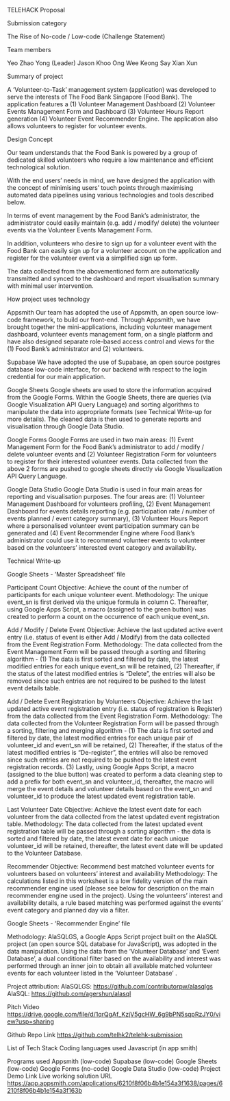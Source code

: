 TELEHACK Proposal




Submission category

The Rise of No-code / Low-code (Challenge Statement)


Team members

Yeo Zhao Yong (Leader)
Jason Khoo
Ong Wee Keong
Say Xian Xun





Summary of project

A ‘Volunteer-to-Task’ management system (application) was developed to serve the interests of The Food Bank Singapore (Food Bank). The application features a
(1) Volunteer Management Dashboard
(2) Volunteer Events Management Form and Dashboard 
(3) Volunteer Hours Report generation 
(4) Volunteer Event Recommender Engine. 
The application also allows volunteers to register for volunteer events. 


Design Concept

Our team understands that the Food Bank is powered by a group of dedicated skilled volunteers who require a low maintenance and efficient technological solution. 

With the end users’ needs in mind, we have designed the application with the concept of minimising users’ touch points through maximising automated data pipelines using various technologies and tools described below. 

In terms of event management by the Food Bank’s administrator, the administrator could easily maintain (e.g. add / modify/ delete) the volunteer events via the Volunteer Events Management Form. 

In addition, volunteers who desire to sign up for a volunteer event with the Food Bank can easily sign up for a volunteer account on the application and register for the volunteer event via a simplified sign up form.

The data collected from the abovementioned form are automatically transmitted and synced to the dashboard and report visualisation summary with minimal user intervention. 


How project uses technology

Appsmith
Our team has adopted the use of Appsmith, an open source low-code framework, to build our front-end. Through Appsmith, we have brought together the mini-applications, including volunteer management dashboard, volunteer events management form, on a single platform and have also designed separate role-based access control and views for the (1) Food Bank’s administrator and (2) volunteers. 

Supabase 
We have adopted the use of Supabase, an open source postgres database low-code interface, for our backend with respect to the login credential for our main application. 

Google Sheets
Google sheets are used to store the information acquired from the Google Forms. Within the Google Sheets, there are queries (via Google Visualization API Query Language) and sorting algorithms to manipulate the data into appropriate formats (see Technical Write-up for more details). The cleaned data is then used to generate reports and visualisation through Google Data Studio.

Google Forms
Google Forms are used in two main areas: (1) Event Management Form for the Food Bank’s administrator to add / modify / delete volunteer events and (2) Volunteer Registration Form for volunteers to register for their interested volunteer events. Data collected from the above 2 forms are pushed to google sheets directly via Google Visualization API Query Language.

Google Data Studio
Google Data Studio is used in four main areas for reporting and visualisation purposes. The four areas are: (1) Volunteer Management Dashboard for volunteers profiling, (2) Event Management Dashboard for events details reporting (e.g. participation rate / number of events planned / event category summary), (3) Volunteer Hours Report where a personalised volunteer event participation summary can be generated and (4) Event Recommender Engine where Food Bank’s administrator could use it to recommend volunteer events to volunteer based on the volunteers’ interested event category and availability. 


Technical Write-up

Google Sheets - ‘Master Spreadsheet’ file

Participant Count
Objective: Achieve the count of the number of participants for each unique volunteer event.
Methodology: The unique event_sn is first derived via the unique formula in column C. Thereafter, using Google Apps Script, a macro (assigned to the green button) was created to perform a count on the occurrence of each unique event_sn. 


Add / Modify / Delete Event
Objective: Achieve the last updated active event entry (i.e. status of event is either Add / Modify) from the data collected from the Event Registration Form.
Methodology: The data collected from the Event Management Form  will be passed through a sorting and filtering algorithm - (1) The data is first sorted and filtered by date, the latest modified entries for each unique event_sn will be retained, (2) Thereafter, if the status of the latest modified entries is “Delete”, the entries will also be removed since such entries are not required to be pushed to the latest event details table. 

Add / Delete Event Registration by Volunteers
Objective: Achieve the last updated active event registration entry (i.e. status of registration is Register) from the data collected from the Event Registration Form.
Methodology: The data collected from the Volunteer Registration Form will be passed through a sorting, filtering and merging algorithm - (1) The data is first sorted and filtered by date, the latest modified entries for each unique pair of volunteer_id and event_sn will be retained, (2) Thereafter, if the status of the latest modified entries is “De-register”, the entries will also be removed since such entries are not required to be pushed to the latest event registration records. (3) Lastly, using Google Apps Script, a macro (assigned to the blue button) was created to perform a data cleaning step to add a prefix for both event_sn and volunteer_id, thereafter, the macro will merge the event details and volunteer details based on the event_sn and volunteer_id to produce the latest updated event registration table. 

Last Volunteer Date
Objective: Achieve the latest event date for each volunteer from the data collected from the latest updated event registration table.
Methodology: The data collected from the latest updated event registration table will be passed through a sorting algorithm - the data is sorted and filtered by date, the latest event date for each unique volunteer_id will be retained, thereafter, the latest event date will be updated to the Volunteer Database.

Recommender
Objective: Recommend best matched volunteer events for volunteers based on volunteers’ interest and availability
Methodology: The calculations listed in this worksheet is a low fidelity version of the main recommender engine used (please see below for description on the main recommender engine used in the project). Using the volunteers’ interest and availability details, a rule based matching was performed against the events’ event category and planned day via a filter. 

Google Sheets - ‘Recommender Engine’ file

Methodology: AlaSQLGS, a Google Apps Script project built on the AlaSQL project (an open source SQL database for JavaScript), was adopted in the data manipulation. Using the data from the ‘Volunteer Database’ and ‘Event Database’, a dual conditional filter based on the availability and interest was performed through an inner join to obtain all available matched volunteer events for each volunteer listed in the ‘Volunteer Database’ . 

Project attribution: 
AlaSQLGS: https://github.com/contributorpw/alasqlgs
AlaSQL: https://github.com/agershun/alasql


Pitch Video
https://drive.google.com/file/d/1qrQgAf_KzjV5gcHW_6g9bPN5sqpRzJY0/view?usp=sharing


Github Repo Link
https://github.com/telhk2/telehk-submission


List of Tech Stack
Coding languages used
Javascript (in app smith)

Programs used 
Appsmith (low-code)
Supabase (low-code)
Google Sheets (low-code)
Google Forms (no-code)
Google Data Studio (low-code)
Project Demo Link
Live working solution URL
https://app.appsmith.com/applications/6210f8f06b4b1e154a3f1638/pages/6210f8f06b4b1e154a3f163b

